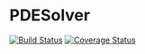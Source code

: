 # PDESolver

[![Build Status](https://magnum.travis-ci.com/OptimalDesignLab/PDESolver.jl.svg?token=XSm7t4ty6T8XPfy8bHEy&branch=master)](https://magnum.travis-ci.com/OptimalDesignLab/PDESolver.jl)
[![Coverage Status](https://coveralls.io/repos/OptimalDesignLab/PDESolver.jl/badge.svg)](https://coveralls.io/r/OptimalDesignLab/PDESolver.jl)
